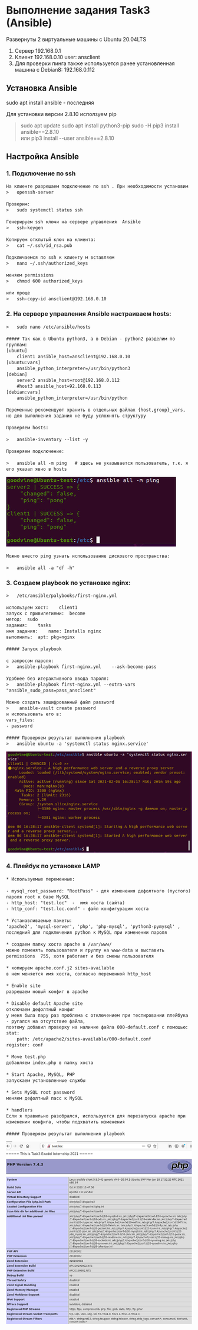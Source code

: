 #  Выполнение задания Task3 (Ansible)  #  
  
 Развернуты 2 виртуальные машины с Ubuntu 20.04LTS 
 1. Сервер 192.168.0.1  
 2. Клиент 192.168.0.10  user: ansclient
 3. Для проверки пинга также используется  ранее установленная машина с Debian8: 192.168.0.112  
 
##  Установка  Ansible  ## 

sudo apt install ansible - последняя  

Для установки версии 2.8.10 исползуем pip

>	sudo apt update
>	sudo apt install python3-pip
>	sudo -H pip3 install ansible==2.8.10  
или
>	pip3 install --user ansible==2.8.10

##  Настройка  Ansible  ## 

### 1. Подключение по ssh
	На клиенте разрешаем подключение по ssh . При необходимости установим 
    >   openssh-server  

    Проверим:  
    >	sudo systemctl status ssh  

    Генерируем ssh ключи на сервере управления  Ansible
    >	ssh-keygen  

	Копируем отклытый ключ на клиента:
	>	cat ~/.ssh/id_rsa.pub  
	
	Подключаемся по ssh к клиенту м вставляем 
	>	nano ~/.ssh/authorized_keys  
	
	меняем permissions
	>	chmod 600 authorized_keys  
	
	или проще 
	>	ssh-copy-id ansclient@192.168.0.10
	
### 2. На сервере управления Ansible настраиваем hosts:  
	>	sudo nano /etc/ansible/hosts  
	
	##### Так как в Ubuntu python3, а в Debian - python2 разделим по группам:
	[ubuntu]  
        client1 ansible_host=ansclient@192.168.0.10  
	[ubuntu:vars]  
        ansible_python_interpreter=/usr/bin/python3  
	[debian]  
        server2 ansible_host=root@192.168.0.112  
        #host3 ansible_host=92.168.0.113  
	[debian:vars]  
        ansible_python_interpreter=/usr/bin/python  
		
	Переменные рекомендуют хранить в отдельных файлах {host,group}_vars, но для выполнения задания не буду усложнять структуру  

	Проверяем hosts:
	
	>	ansible-inventory --list -y  
	
	Проверяем подключение: 
	
	>	ansible all -m ping   # здесь не указывается пользователь, т.к. я его указал явно в hosts  
	
![Результат выполнения:](ping-pong.jpg)
	
	Можно вместо ping узнать использование дискового пространства:  
	
	>	ansible all -a "df -h"  
	
### 3. Создаем playbook по установке nginx:  

	>	/etc/ansible/palybooks/first-nginx.yml
		
	используем хост:	client1
	запуск с привилегиями:	become
    метод:	sudo
	задания:	tasks
    имя задания:	name: Installs nginx
    выполнить:	apt: pkg=nginx
	
	##### Запуск playbook  
	
	с запросом пароля:
	>	ansible-playbook first-nginx.yml	--ask-become-pass
	
	Удобнее без итерактивного ввода пароля:
	>	ansible-playbook first-nginx.yml --extra-vars "ansible_sudo_pass=pass_ansclient"
	
	Можно создать зашифрованный файл password
	>	 ansible-vault create password  
	и использовать его в:
	vars_files:
    - password
	
	##### Проверяем результат выполнения playbook 
	>	ansible ubuntu -a 'systemctl status nginx.service'
	
![Результат выполнения:](nginx-status.jpg)  
	
### 4.  Плейбук по установке LAMP

	* Используемые переменные:
	
	- mysql_root_password: "RootPass" - для изменения дефолтного (пустого) пароля root к базе MySQL
	- http_host: "test.loc"  -  имя хоста (сайта)
	- http_conf: "test.loc.conf" - файл конфигурации хоста
	
	* Устанавливаемые пакеты:
	'apache2', 'mysql-server', 'php', 'php-mysql', 'python3-pymysql' , последний для подключения python к MySQL при изменении пароля

	* создаем папку хоста apache в /var/www/
	можно поменять пользователя и группу на www-data и выставить permissions  755, хотя работает и без смены пользователя
	
	* копируем apache.conf.j2 sites-available
	в нем меняется имя хоста, согласно переменной http_host
	
	* Enable site 
	разрешаем новый конфиг в apache
	
	* Disable default Apache site
	отключаем дефолтный конфиг
	у меня была пару раз проблема с отключением при тестировании плейбука - ругался на отсутствие файла, 
	поэтому добавил проверку на наличие файла 000-default.conf с помощью:
	stat:
        path: /etc/apache2/sites-available/000-default.conf
    register: conf
	
	* Move test.php
	добавляем index.php в папку хоста
	
	* Start Apache, MySQL, PHP
	запускаем установленные службы
	
	* Sets MySQL root password
	меняем дефолтный пасс к MySQL
	
	* handlers
	Если я правильно разобрался, используется для перезапуска apache при изменении конфига, чтобы подхватить изменения
	
	##### Проверяем результат выполнения playbook 
	
![Результат выполнения:](test_php.jpg)  